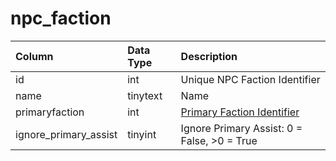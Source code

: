 # npc\_faction

| Column | Data Type | Description |
| :--- | :--- | :--- |
| id | int | Unique NPC Faction Identifier |
| name | tinytext | Name |
| primaryfaction | int | [Primary Faction Identifier](../factions/faction_list.md) |
| ignore\_primary\_assist | tinyint | Ignore Primary Assist: 0 = False, &gt;0 = True |

